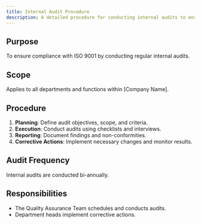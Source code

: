 ```yaml
---
title: Internal Audit Procedure
description: A detailed procedure for conducting internal audits to ensure compliance with ISO 9001.
---
```


## Purpose
To ensure compliance with ISO 9001 by conducting regular internal audits.

## Scope
Applies to all departments and functions within [Company Name].

## Procedure
1. **Planning**: Define audit objectives, scope, and criteria.
2. **Execution**: Conduct audits using checklists and interviews.
3. **Reporting**: Document findings and non-conformities.
4. **Corrective Actions**: Implement necessary changes and monitor results.

## Audit Frequency
Internal audits are conducted bi-annually.

## Responsibilities
- The Quality Assurance Team schedules and conducts audits.
- Department heads implement corrective actions.
